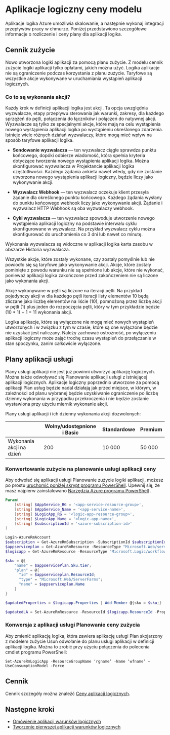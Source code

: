 <properties 
    pageTitle="Aplikacje logiczny ceny modelu | Microsoft Azure" 
    description="Szczegółowe informacje o sposobie działania ceny w aplikacjach warunków logicznych" 
    authors="kevinlam1" 
    manager="dwrede" 
    editor="" 
    services="logic-apps" 
    documentationCenter=""/>

<tags
    ms.service="logic-apps"
    ms.workload="na"
    ms.tgt_pltfrm="na"
    ms.devlang="na"
    ms.topic="article" 
    ms.date="10/12/2016"
    ms.author="klam"/>

# <a name="logic-apps-pricing-model"></a>Aplikacje logiczny ceny modelu

Aplikacje logika Azure umożliwia skalowanie, a następnie wykonaj integracji przepływów pracy w chmurze.  Poniżej przedstawiono szczegółowe informacje o rozliczenie i ceny plany dla aplikacji logika.

## <a name="consumption-pricing"></a>Cennik zużycie

Nowo utworzona logiki aplikacji za pomocą planu zużycie. Z modelu cennik zużycie logiki aplikacji tylko opłatami, jakich można użyć.  Logika aplikacje nie są ograniczenie podczas korzystania z planu zużycie.
Taryfowe są wszystkie akcje wykonywane w uruchamiania wystąpień aplikacji logicznych.

### <a name="what-are-action-executions"></a>Co to są wykonania akcji?

Każdy krok w definicji aplikacji logika jest akcji.  Ta opcja uwzględnia wyzwalacze, etapy przepływu sterowania jak warunki, zakresy, dla każdego sprzężeń do pętli, połączenia do łączników i połączeń do natywnej akcji.
Wyzwalacze są tylko ze specjalnymi akcje, które mają na celu wystąpienia nowego wystąpienia aplikacji logika po wystąpieniu określonego zdarzenia.  Istnieje wiele różnych działań wyzwalaczy, które mogą mieć wpływ na sposób taryfowe aplikacji logika.

-   **Sondowanie wyzwalacza** — ten wyzwalacz ciągłe sprawdza punktu końcowego, dopóki odbierze wiadomość, która spełnia kryteria dotyczące tworzenia nowego wystąpienia aplikacji logika.  Można skonfigurować wyzwalacza w Projektancie aplikacji logika częstotliwości.  Każdego żądania ankieta nawet wtedy, gdy nie zostanie utworzona nowego wystąpienia aplikacji logiczny, będzie liczy jako wykonywanie akcji.

-   **Wyzwalacz Webhook** — ten wyzwalacz oczekuje klient przesyła żądanie dla określonego punktu końcowego.  Każdego żądania wysłany do punktu końcowego webhook liczy jako wykonywanie akcji. Żądanie i wyzwalacz HTTP Webhook są oba wyzwalaczy webhook.

-   **Cykl wyzwalacza** — ten wyzwalacz spowoduje utworzenie nowego wystąpienia aplikacji logiczny na podstawie interwału cyklu skonfigurowane w wyzwalacz.  Na przykład wyzwalacz cyklu można skonfigurować do uruchomienia co 3 dni lub nawet co minutę.

Wykonania wyzwalacza są widoczne w aplikacji logika karta zasobu w obszarze Historia wyzwalacza.

Wszystkie akcje, które zostały wykonane, czy zostały pomyślnie lub nie powiodło się są taryfowe jako wykonywanie akcji.  Akcje, które zostały pominięte z powodu warunku nie są spełnione lub akcje, które nie wykonać, ponieważ aplikacji logika zakończone przed zakończeniem nie są liczone jako wykonania akcji.

Akcje wykonywane w pętli są liczone na iteracji pętli.  Na przykład pojedynczy akcji w dla każdego pętli iteracji listy elementów 10 będą zliczane jako liczbę elementów na liście (10), pomnożoną przez liczbę akcji w pętli (1) plus jeden do rozpoczęcia pętli, który w tym przykładzie będzie (10 * 1) + 1 = 11 wykonania akcji.

Logika aplikacje, które są wyłączone nie mogą mieć nowych wystąpień utworzonych i w związku z tym w czasie, które są one wyłączone będzie nie uzyskać jest naliczany.  Należy zachować ostrożność, po wyłączeniu aplikacji logiczny może zająć trochę czasu wystąpień do przełączanie w stan spoczynku, zanim całkowicie wyłączone.

## <a name="app-service-plans"></a>Plany aplikacji usługi

Plany usługi aplikacji nie jest już powinni utworzyć aplikację logicznych.  Można także odwoływać się Planowanie aplikacji usługi z istniejącej aplikacji logicznych.  Aplikacje logiczny poprzednio utworzone za pomocą aplikacji Plan usług będzie nadal działają jak przed miejsce, w którym, w zależności od planu wybranej będzie uzyskiwanie ograniczenie po liczbę dzienny wykonania w przypadku przekroczenia i nie będzie zostanie wystawiona przy użyciu miernik wykonanie akcji.

Plany usługi aplikacji i ich dzienny wykonania akcji dozwolonych:

| |Wolny/udostępnione i Basic|Standardowe|Premium|
|---|---|---|---|
|Wykonania akcji na dzień| 200|10 000|50 000|

### <a name="convert-from-consumption-to-app-service-plan-pricing"></a>Konwertowanie zużycie na planowanie usługi aplikacji ceny

Aby odwołać się aplikacji usługi Planowanie zużycie logiki aplikacji, możesz po prostu [uruchomić poniżej skrypt programu PowerShell](https://github.com/logicappsio/ConsumptionToAppServicePlan).  Upewnij się, że masz najpierw zainstalowano [Narzędzia Azure programu PowerShell](https://github.com/Azure/azure-powershell) .

``` powershell
Param(
    [string] $AppService_RG = '<app-service-resource-group>',
    [string] $AppService_Name = '<app-service-name>',
    [string] $LogicApp_RG = '<logic-app-resource-group>',
    [string] $LogicApp_Name = '<logic-app-name>',
    [string] $subscriptionId = '<azure-subscription-id>'
)

Login-AzureRmAccount 
$subscription = Get-AzureRmSubscription -SubscriptionId $subscriptionId
$appserviceplan = Get-AzureRmResource -ResourceType "Microsoft.Web/serverFarms" -ResourceGroupName $AppService_RG -ResourceName $AppService_Name
$logicapp = Get-AzureRmResource -ResourceType "Microsoft.Logic/workflows" -ResourceGroupName $LogicApp_RG -ResourceName $LogicApp_Name

$sku = @{
    "name" = $appservicePlan.Sku.tier;
    "plan" = @{
      "id" = $appserviceplan.ResourceId;
      "type" = "Microsoft.Web/ServerFarms";
      "name" = $appserviceplan.Name  
    }
}

$updatedProperties = $logicapp.Properties | Add-Member @{sku = $sku;} -PassThru

$updatedLA = Set-AzureRmResource -ResourceId $logicapp.ResourceId -Properties $updatedProperties -ApiVersion 2015-08-01-preview
```

### <a name="convert-from-app-service-plan-pricing-to-consumption"></a>Konwersja z aplikacji usługi Planowanie ceny zużycia

Aby zmienić aplikację logika, która zawiera aplikację usługi Plan skojarzony z modelem zużycie Usuń odwołanie do planu usługi aplikacji w definicji aplikacji logika.  Można to zrobić przy użyciu połączenia do polecenia cmdlet programu PowerShell:

`Set-AzureRmLogicApp -ResourceGroupName ‘rgname’ -Name ‘wfname’ –UseConsumptionModel -Force`

## <a name="pricing"></a>Cennik

Cennik szczegóły można znaleźć [Ceny aplikacji logicznych](https://azure.microsoft.com/pricing/details/logic-apps/).

## <a name="next-steps"></a>Następne kroki

- [Omówienie aplikacji warunków logicznych][whatis]
- [Tworzenie pierwszej aplikacji warunków logicznych][create]

[pricing]: https://azure.microsoft.com/pricing/details/logic-apps/
[whatis]: app-service-logic-what-are-logic-apps.md
[create]: app-service-logic-create-a-logic-app.md

